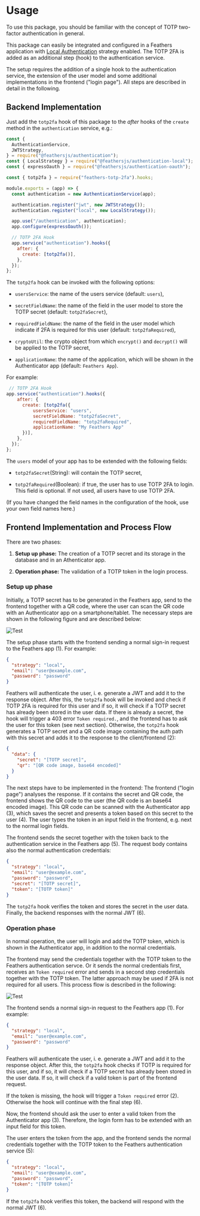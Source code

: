 # Usage

To use this package, you should be familiar with the concept of TOTP two-factor authentication in general.

This package can easily be integrated and configured in a Feathers application with [Local Authentication](https://docs.feathersjs.com/api/authentication/local.html) strategy enabled. The TOTP 2FA is added as an additional step (hook) to the authentication service.

The setup requires the addition of a single hook to the authentication service, the extension of the user model and some additional implementations in the frontend ("login page"). All steps are described in detail in the following.

## Backend Implementation

Just add the `totp2fa` hook of this package to the _after_ hooks of the `create` method in the `authentication` service, e.g.:

```js
const {
  AuthenticationService,
  JWTStrategy,
} = require("@feathersjs/authentication");
const { LocalStrategy } = require("@feathersjs/authentication-local");
const { expressOauth } = require("@feathersjs/authentication-oauth");

const { totp2fa } = require("feathers-totp-2fa").hooks;

module.exports = (app) => {
  const authentication = new AuthenticationService(app);

  authentication.register("jwt", new JWTStrategy());
  authentication.register("local", new LocalStrategy());

  app.use("/authentication", authentication);
  app.configure(expressOauth());

  // TOTP 2FA Hook
  app.service("authentication").hooks({
    after: {
      create: [totp2fa()],
    },
  });
};
```

The `totp2fa` hook can be invoked with the following options:

- `usersService`: the name of the users service (default: `users`),

- `secretFieldName`: the name of the field in the user model to store the TOTP secret (default: `totp2faSecret`),

- `requiredFieldName`: the name of the field in the user model which indicate if 2FA is required for this user (default: `totp2faRequired`),

- `cryptoUtil`: the crypto object from which `encrypt()` and `decrypt()` will be applied to the TOTP secret,

- `applicationName`: the name of the application, which will be shown in the Authenticator app (default: `Feathers App`).

For example:

```js
 // TOTP 2FA Hook
app.service("authentication").hooks({
    after: {
      create: [totp2fa({
          usersService: "users",
          secretFieldName: "totp2faSecret",
          requiredFieldName: "totp2faRequired",
          applicationName: "My Feathers App"
      })],
    },
  });
};
```

The `users` model of your app has to be extended with the following fields:

- `totp2faSecret`(String): will contain the TOTP secret,

- `totp2faRequired`(Boolean): if true, the user has to use TOTP 2FA to login. This field is optional. If not used, all users have to use TOTP 2FA.

(If you have changed the field names in the configuration of the hook, use your own field names here.)

## Frontend Implementation and Process Flow

There are two phases:

1. **Setup up phase:** The creation of a TOTP secret and its storage in the database and in an Athenticator app.

2. **Operation phase:** The validation of a TOTP token in the login process.

### Setup up phase

Initially, a TOTP secret has to be generated in the Feathers app, send to the frontend together with a QR code, where the user can scan the QR code with an Authenticator app on a smartphone/tablet. The necessary steps are shown in the following figure and are described below:

![Test](images/process_flow_initial.png)

The setup phase starts with the frontend sending a normal sign-in request to the Feathers app (1). For example:

```json
{
  "strategy": "local",
  "email": "user@example.com",
  "password": "password"
}
```

Feathers will authenticate the user, i. e. generate a JWT and add it to the response object. After this, the `totp2fa` hook will be invoked and check if TOTP 2FA is required for this user and if so, it will check if a TOTP secret has already been stored in the user data. If there is already a secret, the hook will trigger a 403 error `Token required.`, and the frontend has to ask the user for this token (see next section). Otherwise, the `totp2fa` hook generates a TOTP secret and a QR code image containing the auth path with this secret and adds it to the response to the client/frontend (2):

```json
{
  "data": {
    "secret": "[TOTP secret]",
    "qr": "[QR code image, base64 encoded]"
  }
}
```

The next steps have to be implemented in the frontend: The frontend ("login page") analyses the response. If it contains the secret and QR code, the frontend shows the QR code to the user (the QR code is an base64 encoded image). This QR code can be scanned with the Authenticator app (3), which saves the secret and presents a token based on this secret to the user (4). The user types the token in an input field in the frontend, e.g. next to the normal login fields.

The frontend sends the secret together with the token back to the authentication service in the Feathers app (5). The request body contains also the normal authentication credentials:

```json
{
  "strategy": "local",
  "email": "user@example.com",
  "password": "password",
  "secret": "[TOTP secret]",
  "token": "[TOTP token]"
}
```

The `totp2fa` hook verifies the token and stores the secret in the user data. Finally, the backend responses with the normal JWT (6).

### Operation phase

In normal operation, the user will login and add the TOTP token, which is shown in the Authenticator app, in addition to the normal credentials.

The frontend may send the credentials together with the TOTP token to the Feathers authentication servce. Or it sends the normal credentials first, receives an `Token required` error and sends in a second step credentials together with the TOTP token. The latter approach may be used if 2FA is not required for all users. This process flow is described in the following:

![Test](images/process_flow.png)

The frontend sends a normal sign-in request to the Feathers app (1). For example:

```json
{
  "strategy": "local",
  "email": "user@example.com",
  "password": "password"
}
```

Feathers will authenticate the user, i. e. generate a JWT and add it to the response object. After this, the `totp2fa` hook checks if TOTP is required for this user, and if so, it will check if a TOTP secret has already been stored in the user data. If so, it will check if a valid token is part of the frontend request.

If the token is missing, the hook will trigger a `Token required` error (2). Otherwise the hook will continue with the final step (6).

Now, the frontend should ask the user to enter a valid token from the Authenticator app (3). Therefore, the login form has to be extended with an input field for this token.

The user enters the token from the app, and the frontend sends the normal credentials together with the TOTP token to the Feathers authentication service (5):

```json
{
  "strategy": "local",
  "email": "user@example.com",
  "password": "password",
  "token": "[TOTP token]"
}
```

If the `totp2fa` hook verifies this token, the backend will respond with the normal JWT (6).
